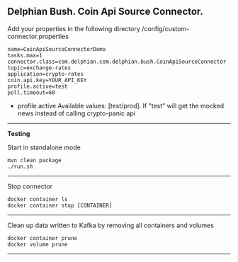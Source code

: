 Delphian Bush. Coin Api Source Connector.
-----------------
Add your properties in the following directory /config/custom-connector.properties

    name=CoinApiSourceConnectorDemo
    tasks.max=1
    connector.class=com.delphian.com.delphian.bush.CoinApiSourceConnector
    topic=exchange-rates
    application=crypto-rates
    coin.api.key=YOUR_API_KEY
    profile.active=test
    poll.timeout=60

* profile.active
Available values: [test/prod]. If "test" will get the mocked news instead of calling crypto-panic api

-----
**Testing**


Start in standalone mode

    mvn clean package
    ./run.sh

-----
Stop connector

    docker container ls
    docker container stop [CONTAINER]
-----

Clean up data written to Kafka by removing all containers and volumes

    docker container prune
    docker volume prune
-----